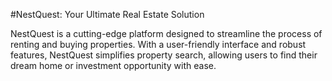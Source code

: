 #NestQuest: Your Ultimate Real Estate Solution

NestQuest is a cutting-edge platform designed to streamline the process of renting and buying properties. With a user-friendly interface and robust features, NestQuest simplifies property search, allowing users to find their dream home or investment opportunity with ease.
